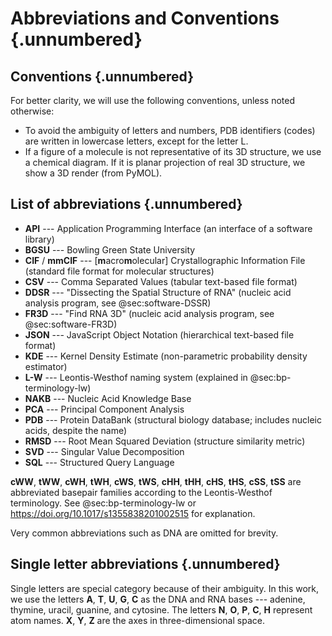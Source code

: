 # Abbreviations and Conventions {.unnumbered}


## Conventions {.unnumbered}

For better clarity, we will use the following conventions, unless noted otherwise:

* To avoid the ambiguity of letters and numbers, PDB identifiers (codes) are written in lowercase letters, except for the letter L.
* If a figure of a molecule is not representative of its 3D structure, we use a chemical diagram. If it is planar projection of real 3D structure, we show a 3D render (from PyMOL).

## List of abbreviations {.unnumbered}

* **API** --- Application Programming Interface (an interface of a software library)
* **BGSU** --- Bowling Green State University
* **CIF** / **mmCIF** --- \[**m**acro**m**olecular\] Crystallographic Information File (standard file format for molecular structures)
* **CSV** --- Comma Separated Values (tabular text-based file format)
* **DDSR** --- "Dissecting the Spatial Structure of RNA" (nucleic acid analysis program, see @sec:software-DSSR)
* **FR3D** --- "Find RNA 3D" (nucleic acid analysis program, see @sec:software-FR3D)
* **JSON** --- JavaScript Object Notation (hierarchical text-based file format)
* **KDE** --- Kernel Density Estimate (non-parametric probability density estimator)
* **L-W** --- Leontis-Westhof naming system (explained in @sec:bp-terminology-lw)
* **NAKB** --- Nucleic Acid Knowledge Base
* **PCA** --- Principal Component Analysis
* **PDB** --- Protein DataBank (structural biology database; includes nucleic acids, despite the name)
* **RMSD** --- Root Mean Squared Deviation (structure similarity metric)
* **SVD** --- Singular Value Decomposition
* **SQL** --- Structured Query Language

**cWW**, **tWW**, **cWH**, **tWH**, **cWS**, **tWS**, **cHH**, **tHH**, **cHS**, **tHS**, **cSS**, **tSS** are abbreviated basepair families according to the Leontis-Westhof terminology. See @sec:bp-terminology-lw or <https://doi.org/10.1017/s1355838201002515> for explanation.

Very common abbreviations such as DNA are omitted for brevity.

## Single letter abbreviations {.unnumbered}

Single letters are special category because of their ambiguity.
In this work, we use the letters **A**, **T**, **U**, **G**, **C** as the DNA and RNA bases --- adenine, thymine, uracil, guanine, and cytosine.
The letters **N**, **O**, **P**, **C**, **H** represent atom names.
**X**, **Y**, **Z** are the axes in three-dimensional space.

<!-- 
```
rg '\b[A-Z]{2,}\b' text/ --type md -o --no-filename --no-line-number | sort | uniq -c
``` -->
